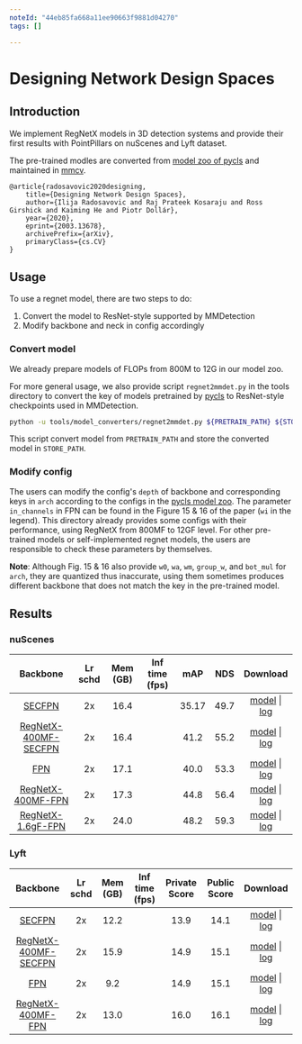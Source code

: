 ```yaml
---
noteId: "44eb85fa668a11ee90663f9881d04270"
tags: []

---
```


# Designing Network Design Spaces

## Introduction

<!-- [BACKBONE] -->

We implement RegNetX models in 3D detection systems and provide their first results with PointPillars on nuScenes and Lyft dataset.

The pre-trained modles are converted from [model zoo of pycls](https://github.com/facebookresearch/pycls/blob/master/MODEL_ZOO.md) and maintained in [mmcv](https://github.com/open-mmlab/mmcv).

```
@article{radosavovic2020designing,
    title={Designing Network Design Spaces},
    author={Ilija Radosavovic and Raj Prateek Kosaraju and Ross Girshick and Kaiming He and Piotr Dollár},
    year={2020},
    eprint={2003.13678},
    archivePrefix={arXiv},
    primaryClass={cs.CV}
}
```

## Usage

To use a regnet model, there are two steps to do:
1. Convert the model to ResNet-style supported by MMDetection
2. Modify backbone and neck in config accordingly

### Convert model

We already prepare models of FLOPs from 800M to 12G in our model zoo.

For more general usage, we also provide script `regnet2mmdet.py` in the tools directory to convert the key of models pretrained by [pycls](https://github.com/facebookresearch/pycls/) to
ResNet-style checkpoints used in MMDetection.

```bash
python -u tools/model_converters/regnet2mmdet.py ${PRETRAIN_PATH} ${STORE_PATH}
```
This script convert model from `PRETRAIN_PATH` and store the converted model in `STORE_PATH`.


### Modify config

The users can modify the config's `depth` of backbone and corresponding keys in `arch` according to the configs in the [pycls model zoo](https://github.com/facebookresearch/pycls/blob/master/MODEL_ZOO.md).
The parameter `in_channels` in FPN can be found in the Figure 15 & 16 of the paper (`wi` in the legend).
This directory already provides some configs with their performance, using RegNetX from 800MF to 12GF level.
For other pre-trained models or self-implemented regnet models, the users are responsible to check these parameters by themselves.

**Note**: Although Fig. 15 & 16 also provide `w0`, `wa`, `wm`, `group_w`, and `bot_mul` for `arch`, they are quantized thus inaccurate, using them sometimes produces different backbone that does not match the key in the pre-trained model.

## Results

### nuScenes

|  Backbone   | Lr schd | Mem (GB) | Inf time (fps) | mAP |NDS| Download |
| :---------: | :-----: | :------: | :------------: | :----: |:----: | :------: |
|[SECFPN](../pointpillars/hv_pointpillars_secfpn_sbn-all_4x8_2x_nus-3d.py)|2x|16.4||35.17|49.7|[model](https://download.openmmlab.com/mmdetection3d/v0.1.0_models/pointpillars/hv_pointpillars_secfpn_sbn-all_4x8_2x_nus-3d/hv_pointpillars_secfpn_sbn-all_4x8_2x_nus-3d_20200620_230725-0817d270.pth) &#124; [log](https://download.openmmlab.com/mmdetection3d/v0.1.0_models/pointpillars/hv_pointpillars_secfpn_sbn-all_4x8_2x_nus-3d/hv_pointpillars_secfpn_sbn-all_4x8_2x_nus-3d_20200620_230725.log.json)|
|[RegNetX-400MF-SECFPN](./hv_pointpillars_regnet-400mf_secfpn_sbn-all_4x8_2x_nus-3d.py)|  2x    |16.4||41.2|55.2|[model](https://download.openmmlab.com/mmdetection3d/v0.1.0_models/regnet/hv_pointpillars_regnet-400mf_secfpn_sbn-all_4x8_2x_nus-3d/hv_pointpillars_regnet-400mf_secfpn_sbn-all_4x8_2x_nus-3d_20200620_230334-53044f32.pth) &#124; [log](https://download.openmmlab.com/mmdetection3d/v0.1.0_models/regnet/hv_pointpillars_regnet-400mf_secfpn_sbn-all_4x8_2x_nus-3d/hv_pointpillars_regnet-400mf_secfpn_sbn-all_4x8_2x_nus-3d_20200620_230334.log.json)|
|[FPN](../pointpillars/hv_pointpillars_fpn_sbn-all_4x8_2x_nus-3d.py)|2x|17.1||40.0|53.3|[model](https://download.openmmlab.com/mmdetection3d/v0.1.0_models/pointpillars/hv_pointpillars_fpn_sbn-all_4x8_2x_nus-3d/hv_pointpillars_fpn_sbn-all_4x8_2x_nus-3d_20200620_230405-2fa62f3d.pth) &#124; [log](https://download.openmmlab.com/mmdetection3d/v0.1.0_models/pointpillars/hv_pointpillars_fpn_sbn-all_4x8_2x_nus-3d/hv_pointpillars_fpn_sbn-all_4x8_2x_nus-3d_20200620_230405.log.json)|
|[RegNetX-400MF-FPN](./hv_pointpillars_regnet-400mf_fpn_sbn-all_4x8_2x_nus-3d.py)|2x|17.3||44.8|56.4|[model](https://download.openmmlab.com/mmdetection3d/v0.1.0_models/regnet/hv_pointpillars_regnet-400mf_fpn_sbn-all_4x8_2x_nus-3d/hv_pointpillars_regnet-400mf_fpn_sbn-all_4x8_2x_nus-3d_20200620_230239-c694dce7.pth) &#124; [log](https://download.openmmlab.com/mmdetection3d/v0.1.0_models/regnet/hv_pointpillars_regnet-400mf_fpn_sbn-all_4x8_2x_nus-3d/hv_pointpillars_regnet-400mf_fpn_sbn-all_4x8_2x_nus-3d_20200620_230239.log.json)|
|[RegNetX-1.6gF-FPN](./hv_pointpillars_regnet-1.6gf_fpn_sbn-all_4x8_2x_nus-3d.py)|2x|24.0||48.2|59.3|[model](https://download.openmmlab.com/mmdetection3d/v0.1.0_models/regnet/hv_pointpillars_regnet-1.6gf_fpn_sbn-all_4x8_2x_nus-3d/hv_pointpillars_regnet-1.6gf_fpn_sbn-all_4x8_2x_nus-3d_20200629_050311-dcd4e090.pth) &#124; [log](https://download.openmmlab.com/mmdetection3d/v0.1.0_models/regnet/hv_pointpillars_regnet-1.6gf_fpn_sbn-all_4x8_2x_nus-3d/hv_pointpillars_regnet-1.6gf_fpn_sbn-all_4x8_2x_nus-3d_20200629_050311.log.json)|

### Lyft

|  Backbone   | Lr schd | Mem (GB) | Inf time (fps) | Private Score | Public Score | Download |
| :---------: | :-----: | :------: | :------------: | :----: |:----: | :------: |
|[SECFPN](../pointpillars/hv_pointpillars_secfpn_sbn-all_2x8_2x_lyft-3d.py)|2x|12.2||13.9|14.1|[model](https://download.openmmlab.com/mmdetection3d/v0.1.0_models/pointpillars/hv_pointpillars_secfpn_sbn-all_2x8_2x_lyft-3d/hv_pointpillars_secfpn_sbn-all_2x8_2x_lyft-3d_20210517_204807-2518e3de.pth) &#124; [log](https://download.openmmlab.com/mmdetection3d/v0.1.0_models/pointpillars/hv_pointpillars_secfpn_sbn-all_2x8_2x_lyft-3d/hv_pointpillars_secfpn_sbn-all_2x8_2x_lyft-3d_20210517_204807.log.json)|
|[RegNetX-400MF-SECFPN](./hv_pointpillars_regnet-400mf_secfpn_sbn-all_4x8_2x_lyft-3d.py)| 2x |15.9||14.9|15.1|[model](https://download.openmmlab.com/mmdetection3d/v0.1.0_models/regnet/hv_pointpillars_regnet-400mf_secfpn_sbn-all_2x8_2x_lyft-3d/hv_pointpillars_regnet-400mf_secfpn_sbn-all_2x8_2x_lyft-3d_20210524_092151-42513826.pth) &#124; [log](https://download.openmmlab.com/mmdetection3d/v0.1.0_models/regnet/hv_pointpillars_regnet-400mf_secfpn_sbn-all_2x8_2x_lyft-3d/hv_pointpillars_regnet-400mf_secfpn_sbn-all_2x8_2x_lyft-3d_20210524_092151.log.json)|
|[FPN](../pointpillars/hv_pointpillars_fpn_sbn-all_2x8_2x_lyft-3d.py)|2x|9.2||14.9|15.1|[model](https://download.openmmlab.com/mmdetection3d/v0.1.0_models/pointpillars/hv_pointpillars_fpn_sbn-all_2x8_2x_lyft-3d/hv_pointpillars_fpn_sbn-all_2x8_2x_lyft-3d_20210517_202818-fc6904c3.pth) &#124; [log](https://download.openmmlab.com/mmdetection3d/v0.1.0_models/pointpillars/hv_pointpillars_fpn_sbn-all_2x8_2x_lyft-3d/hv_pointpillars_fpn_sbn-all_2x8_2x_lyft-3d_20210517_202818.log.json)|
|[RegNetX-400MF-FPN](./hv_pointpillars_regnet-400mf_fpn_sbn-all_4x8_2x_lyft-3d.py)|2x|13.0||16.0|16.1|[model](https://download.openmmlab.com/mmdetection3d/v0.1.0_models/regnet/hv_pointpillars_regnet-400mf_fpn_sbn-all_2x8_2x_lyft-3d/hv_pointpillars_regnet-400mf_fpn_sbn-all_2x8_2x_lyft-3d_20210521_115618-823dcf18.pth) &#124; [log](https://download.openmmlab.com/mmdetection3d/v0.1.0_models/regnet/hv_pointpillars_regnet-400mf_fpn_sbn-all_2x8_2x_lyft-3d/hv_pointpillars_regnet-400mf_fpn_sbn-all_2x8_2x_lyft-3d_20210521_115618.log.json)|
